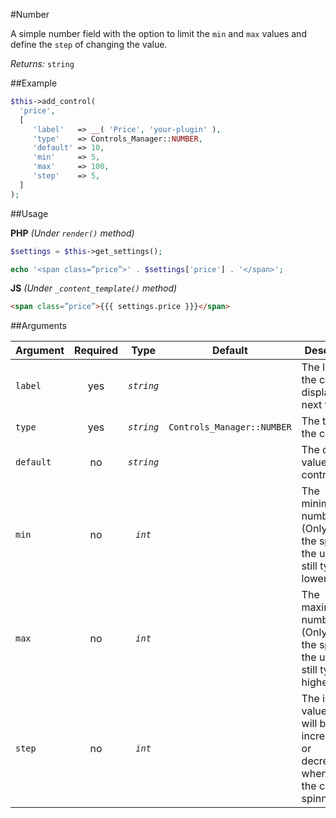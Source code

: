 #Number

A simple number field with the option to limit the `min` and `max` values and define the `step` of changing the value.

*Returns:* `string`

##Example

```php
$this->add_control(
  'price',
  [
     'label'   => __( 'Price', 'your-plugin' ),
     'type'    => Controls_Manager::NUMBER,
     'default' => 10,
     'min'     => 5,
     'max'     => 100,
     'step'    => 5,
  ]
);
```

##Usage

**PHP** *(Under `render()` method)*
```php
$settings = $this->get_settings(); 

echo '<span class=”price”>' . $settings['price'] . '</span>';
```

**JS** *(Under `_content_template()` method)*
```html
<span class=”price”>{{{ settings.price }}}</span>
```

##Arguments

Argument       | Required   | Type         | Default                      | Description
------------   | :--------: | :------:     | :--------------------------: | ---------------------------------------------
`label`        | yes        | *`string`*   |                              | The label of the control - displayed next to it
`type`         | yes        | *`string`*   | `Controls_Manager::NUMBER`   | The type of the control
`default`      | no         | *`string`*   |                              | The default value of the control
`min`          | no         | *`int`*      |                              | The minimum number (Only affects the spinners, the user can still type a lower value)
`max`          | no         | *`int`*      |                              | The maximum number (Only affects the spinners, the user can still type a higher value)
`step`         | no         | *`int`*      |                              | The intervals value that will be incremented or decremented when using the controls' spinners
